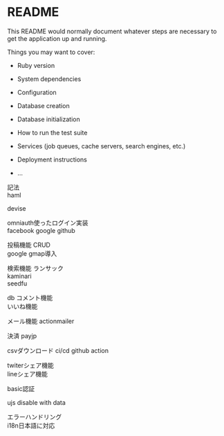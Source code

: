 # README

This README would normally document whatever steps are necessary to get the
application up and running.

Things you may want to cover:

* Ruby version

* System dependencies

* Configuration

* Database creation

* Database initialization

* How to run the test suite

* Services (job queues, cache servers, search engines, etc.)

* Deployment instructions

* ...

記法                                                 
haml

devise                                  

omniauth使ったログイン実装         
facebook google github
                                    
投稿機能
CRUD　　　　　　　　　　　　　   
google gmap導入                                

検索機能
ランサック                                      
kaminari                                         
seedfu

db
コメント機能                                  
いいね機能                                      

メール機能
actionmailer          

決済
payjp　

csvダウンロード
ci/cd github action                                

twiterシェア機能　                      
lineシェア機能

basic認証                                    

ujs disable with data       

エラーハンドリング    
i18n日本語に対応  
